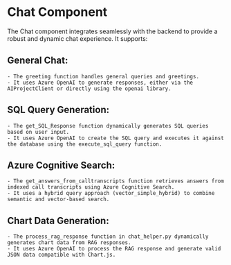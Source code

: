 # Chat Component

The Chat component integrates seamlessly with the backend to provide a robust and dynamic chat experience. It supports:

## General Chat:
    - The greeting function handles general queries and greetings.
    - It uses Azure OpenAI to generate responses, either via the AIProjectClient or directly using the openai library.


## SQL Query Generation:
    - The get_SQL_Response function dynamically generates SQL queries based on user input.
    - It uses Azure OpenAI to create the SQL query and executes it against the database using the execute_sql_query function.
 

## Azure Cognitive Search:
    - The get_answers_from_calltranscripts function retrieves answers from indexed call transcripts using Azure Cognitive Search.
    - It uses a hybrid query approach (vector_simple_hybrid) to combine semantic and vector-based search.


## Chart Data Generation:
    - The process_rag_response function in chat_helper.py dynamically generates chart data from RAG responses.
    - It uses Azure OpenAI to process the RAG response and generate valid JSON data compatible with Chart.js.

       

